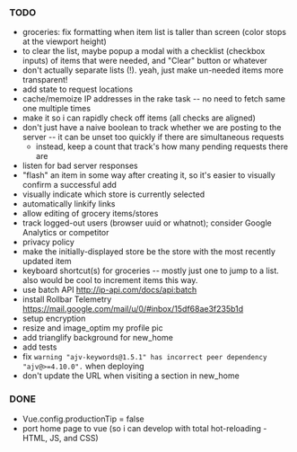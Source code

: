 ### TODO
* groceries: fix formatting when item list is taller than screen (color stops at the viewport height)
* to clear the list, maybe popup a modal with a checklist (checkbox inputs) of items that were needed, and "Clear" button or whatever
* don't actually separate lists (!). yeah, just make un-needed items more transparent!
* add state to request locations
* cache/memoize IP addresses in the rake task -- no need to fetch same one multiple times
* make it so i can rapidly check off items (all checks are aligned)
* don't just have a naive boolean to track whether we are posting to the server -- it can be unset
  too quickly if there are simultaneous requests
  * instead, keep a count that track's how many pending requests there are
* listen for bad server responses
* "flash" an item in some way after creating it, so it's easier to visually confirm a successful add
* visually indicate which store is currently selected
* automatically linkify links
* allow editing of grocery items/stores
* track logged-out users (browser uuid or whatnot); consider Google Analytics or competitor
* privacy policy
* make the initially-displayed store be the store with the most recently updated item
* keyboard shortcut(s) for groceries -- mostly just one to jump to a list. also would be cool to
  increment items this way.
* use batch API http://ip-api.com/docs/api:batch
* install Rollbar Telemetry https://mail.google.com/mail/u/0/#inbox/15df68ae3f235b1d
* setup encryption
* resize and image_optim my profile pic
* add trianglify background for new_home
* add tests
* fix `warning "ajv-keywords@1.5.1" has incorrect peer dependency "ajv@>=4.10.0".` when deploying
* don't update the URL when visiting a section in new_home

### DONE
* Vue.config.productionTip = false
* port home page to vue (so i can develop with total hot-reloading - HTML, JS, and CSS)
